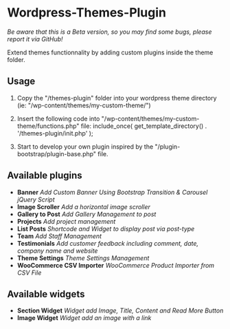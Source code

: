 Wordpress-Themes-Plugin
=======================

_Be aware that this is a Beta version, so you may find some bugs, please report it via GitHub!_

Extend themes functionnality by adding custom plugins inside the theme folder.

Usage
-----
1. Copy the "/themes-plugin" folder into your wordpress theme directory (ie: "/wp-content/themes/my-custom-theme/")

2. Insert the following code into "/wp-content/themes/my-custom-theme/functions.php" file:
	include_once( get_template_directory() . '/themes-plugin/init.php' );
	
3. Start to develop your own plugin inspired by the "/plugin-bootstrap/plugin-base.php" file.

Available plugins
-----------------
+ **Banner** _Add Custom Banner Using Bootstrap Transition & Carousel jQuery Script_
+ **Image Scroller** _Add a horizontal image scroller_
+ **Gallery to Post** _Add Gallery Management to post_
+ **Projects** _Add project management_
+ **List Posts** _Shortcode and Widget to display post via post-type_
+ **Team** _Add Staff Management_
+ **Testimonials** _Add customer feedback including comment, date, company name and website_
+ **Theme Settings** _Theme Settings Management_
+ **WooCommerce CSV Importer** _WooCommerce Product Importer from CSV File_

Available widgets
-----------------
+ **Section Widget** _Widget add Image, Title, Content and Read More Button_
+ **Image Widget** _Widget add an image with a link_
